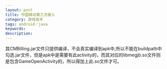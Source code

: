 ```yaml
---
layout: post
title: 中国移动第三方接入
category: 游戏技术
tags: android／java
keywords: 
description: 
---
```


其CMBilling.jar文件只提供编译，不会真实编译到apk中,所以不能在buildpath中勾选.jar文件，但是apk中是需要有此activity的，而其对应的libmegjb.so文件则是包含GameOpenActivity的，所以得加上此.so文件才可。







